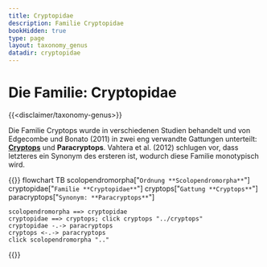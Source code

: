 ```yaml
---
title: Cryptopidae
description: Familie Cryptopidae
bookHidden: true
type: page
layout: taxonomy_genus
datadir: cryptopidae
---
```


# Die Familie: Cryptopidae
{{<disclaimer/taxonomy-genus>}}

Die Familie Cryptops wurde in verschiedenen Studien behandelt und von Edgecombe und Bonato (2011) in zwei eng verwandte Gattungen unterteilt: [**Cryptops**](../cryptops) und **Paracryptops**. Vahtera et al. (2012) schlugen vor, dass letzteres ein Synonym des ersteren ist, wodurch diese Familie monotypisch wird.

{{<mermaid>}}
    flowchart TB
        scolopendromorpha["`Ordnung
                            **Scolopendromorpha**`"]
        cryptopidae["`Familie
                    **Cryptopidae**`"]
            cryptops["`Gattung
                    **Cryptops**`"]
            paracryptops["`Synonym:
                        **Paracryptops**`"]
            
                        

    scolopendromorpha ==> cryptopidae
    cryptopidae ==> cryptops; click cryptops "../cryptops"
    cryptopidae -.-> paracryptops
    cryptops <-.-> paracryptops
    click scolopendromorpha ".."
{{</mermaid>}}
